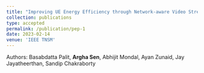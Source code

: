 ```yaml
---
title: "Improving UE Energy Efficiency through Network-aware Video Streaming over 5G"
collection: publications
type: accepted
permalink: /publication/pep-1
date: 2023-02-14
venue: 'IEEE TNSM'
---
```


Authors: Basabdatta Palit, <b>Argha Sen</b>, Abhijit Mondal, Ayan Zunaid, Jay Jayatheerthan, Sandip Chakraborty<br>